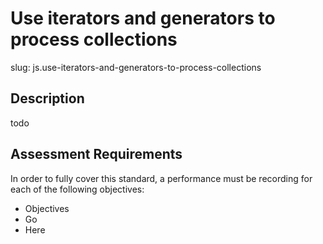 # Use iterators and generators to process collections

slug: js.use-iterators-and-generators-to-process-collections

## Description
todo

## Assessment Requirements
In order to fully cover this standard, a performance must be recording for each of the following objectives:

- Objectives
- Go
- Here